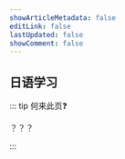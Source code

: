 ```yaml
---
showArticleMetadata: false
editLink: false
lastUpdated: false
showComment: false
---
```


## 日语学习


::: tip 何来此页❓

？？？

:::
